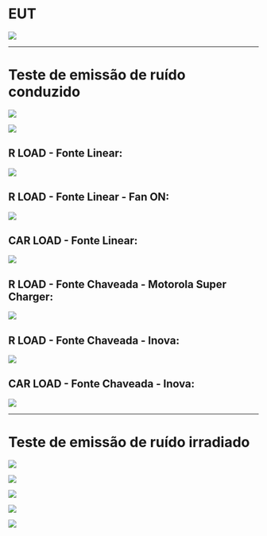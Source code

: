 # EUT

![](./img/CAR_LOAD.jpg)


---
# Teste de emissão de ruído **conduzido**
![](./img/setup_cond_test_CAR_LOAD.jpg)

![](./img/setup_cond_test_R_LOAD.jpg)

## R LOAD - Fonte Linear:
![](./31.05/R10_1A_LIN_15_53_31_05.JPG)

## R LOAD - Fonte Linear - Fan ON:
![](./31.05/R10_1A_LIN_16_53_31_05_fan_on.bmp)

## CAR LOAD - Fonte Linear:
![](./31.05/CAR_06A_LIN_18_16_31_05.JPG )

## R LOAD - Fonte Chaveada - Motorola Super Charger:
![](./31.05/R10_1A_SWT_17_19_31_05_motorola_super_charger.bmp)

## R LOAD - Fonte Chaveada - Inova:
![](./31.05/R10_1A_SWT_17_38_31_05_fonte_inova.bmp)

## CAR LOAD - Fonte Chaveada - Inova:
![](./31.05/CAR_06A_SWT_19_07_07_06_fonte_inova.bmp)

---
# Teste de emissão de ruído **irradiado**
![](./07.06/car_bat_X_lucas_joao.PNG)

![](./07.06/car_lucas_joao.PNG)

![](./07.06/car_XYZ_lucas_joao.PNG)

![](./07.06/CAR_INSIDE_Y.jpg)

![](./07.06/CAR_INSIDE_Z.jpg)












